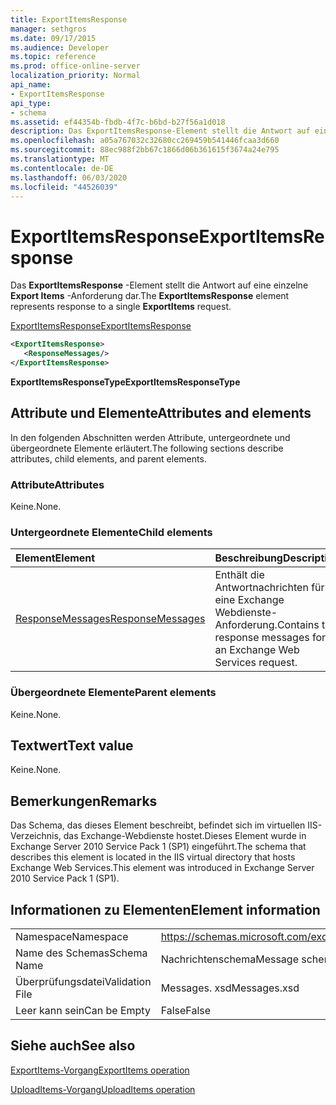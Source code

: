 ```yaml
---
title: ExportItemsResponse
manager: sethgros
ms.date: 09/17/2015
ms.audience: Developer
ms.topic: reference
ms.prod: office-online-server
localization_priority: Normal
api_name:
- ExportItemsResponse
api_type:
- schema
ms.assetid: ef44354b-fbdb-4f7c-b6bd-b27f56a1d018
description: Das ExportItemsResponse-Element stellt die Antwort auf eine einzelne Export Items-Anforderung dar.
ms.openlocfilehash: a05a767032c32680cc269459b541446fcaa3d660
ms.sourcegitcommit: 88ec988f2bb67c1866d06b361615f3674a24e795
ms.translationtype: MT
ms.contentlocale: de-DE
ms.lasthandoff: 06/03/2020
ms.locfileid: "44526039"
---
```

# <a name="exportitemsresponse"></a><span data-ttu-id="13305-103">ExportItemsResponse</span><span class="sxs-lookup"><span data-stu-id="13305-103">ExportItemsResponse</span></span>

<span data-ttu-id="13305-104">Das **ExportItemsResponse** -Element stellt die Antwort auf eine einzelne **Export Items** -Anforderung dar.</span><span class="sxs-lookup"><span data-stu-id="13305-104">The **ExportItemsResponse** element represents response to a single **ExportItems** request.</span></span> 
  
[<span data-ttu-id="13305-105">ExportItemsResponse</span><span class="sxs-lookup"><span data-stu-id="13305-105">ExportItemsResponse</span></span>](exportitemsresponse.md)
  
```XML
<ExportItemsResponse>
   <ResponseMessages/>
</ExportItemsResponse>
```

 <span data-ttu-id="13305-106">**ExportItemsResponseType**</span><span class="sxs-lookup"><span data-stu-id="13305-106">**ExportItemsResponseType**</span></span>
## <a name="attributes-and-elements"></a><span data-ttu-id="13305-107">Attribute und Elemente</span><span class="sxs-lookup"><span data-stu-id="13305-107">Attributes and elements</span></span>

<span data-ttu-id="13305-108">In den folgenden Abschnitten werden Attribute, untergeordnete und übergeordnete Elemente erläutert.</span><span class="sxs-lookup"><span data-stu-id="13305-108">The following sections describe attributes, child elements, and parent elements.</span></span>
  
### <a name="attributes"></a><span data-ttu-id="13305-109">Attribute</span><span class="sxs-lookup"><span data-stu-id="13305-109">Attributes</span></span>

<span data-ttu-id="13305-110">Keine.</span><span class="sxs-lookup"><span data-stu-id="13305-110">None.</span></span>
  
### <a name="child-elements"></a><span data-ttu-id="13305-111">Untergeordnete Elemente</span><span class="sxs-lookup"><span data-stu-id="13305-111">Child elements</span></span>

|<span data-ttu-id="13305-112">**Element**</span><span class="sxs-lookup"><span data-stu-id="13305-112">**Element**</span></span>|<span data-ttu-id="13305-113">**Beschreibung**</span><span class="sxs-lookup"><span data-stu-id="13305-113">**Description**</span></span>|
|:-----|:-----|
|[<span data-ttu-id="13305-114">ResponseMessages</span><span class="sxs-lookup"><span data-stu-id="13305-114">ResponseMessages</span></span>](responsemessages.md) <br/> |<span data-ttu-id="13305-115">Enthält die Antwortnachrichten für eine Exchange Webdienste-Anforderung.</span><span class="sxs-lookup"><span data-stu-id="13305-115">Contains the response messages for an Exchange Web Services request.</span></span>  <br/> |
   
### <a name="parent-elements"></a><span data-ttu-id="13305-116">Übergeordnete Elemente</span><span class="sxs-lookup"><span data-stu-id="13305-116">Parent elements</span></span>

<span data-ttu-id="13305-117">Keine.</span><span class="sxs-lookup"><span data-stu-id="13305-117">None.</span></span>
  
## <a name="text-value"></a><span data-ttu-id="13305-118">Textwert</span><span class="sxs-lookup"><span data-stu-id="13305-118">Text value</span></span>

<span data-ttu-id="13305-119">Keine.</span><span class="sxs-lookup"><span data-stu-id="13305-119">None.</span></span>
  
## <a name="remarks"></a><span data-ttu-id="13305-120">Bemerkungen</span><span class="sxs-lookup"><span data-stu-id="13305-120">Remarks</span></span>

<span data-ttu-id="13305-121">Das Schema, das dieses Element beschreibt, befindet sich im virtuellen IIS-Verzeichnis, das Exchange-Webdienste hostet.Dieses Element wurde in Exchange Server 2010 Service Pack 1 (SP1) eingeführt.</span><span class="sxs-lookup"><span data-stu-id="13305-121">The schema that describes this element is located in the IIS virtual directory that hosts Exchange Web Services.This element was introduced in Exchange Server 2010 Service Pack 1 (SP1).</span></span>
  
## <a name="element-information"></a><span data-ttu-id="13305-122">Informationen zu Elementen</span><span class="sxs-lookup"><span data-stu-id="13305-122">Element information</span></span>

|||
|:-----|:-----|
|<span data-ttu-id="13305-123">Namespace</span><span class="sxs-lookup"><span data-stu-id="13305-123">Namespace</span></span>  <br/> |https://schemas.microsoft.com/exchange/services/2006/messages  <br/> |
|<span data-ttu-id="13305-124">Name des Schemas</span><span class="sxs-lookup"><span data-stu-id="13305-124">Schema Name</span></span>  <br/> |<span data-ttu-id="13305-125">Nachrichtenschema</span><span class="sxs-lookup"><span data-stu-id="13305-125">Message schema</span></span>  <br/> |
|<span data-ttu-id="13305-126">Überprüfungsdatei</span><span class="sxs-lookup"><span data-stu-id="13305-126">Validation File</span></span>  <br/> |<span data-ttu-id="13305-127">Messages. xsd</span><span class="sxs-lookup"><span data-stu-id="13305-127">Messages.xsd</span></span>  <br/> |
|<span data-ttu-id="13305-128">Leer kann sein</span><span class="sxs-lookup"><span data-stu-id="13305-128">Can be Empty</span></span>  <br/> |<span data-ttu-id="13305-129">False</span><span class="sxs-lookup"><span data-stu-id="13305-129">False</span></span>  <br/> |
   
## <a name="see-also"></a><span data-ttu-id="13305-130">Siehe auch</span><span class="sxs-lookup"><span data-stu-id="13305-130">See also</span></span>



[<span data-ttu-id="13305-131">ExportItems-Vorgang</span><span class="sxs-lookup"><span data-stu-id="13305-131">ExportItems operation</span></span>](exportitems-operation.md)
  
[<span data-ttu-id="13305-132">UploadItems-Vorgang</span><span class="sxs-lookup"><span data-stu-id="13305-132">UploadItems operation</span></span>](uploaditems-operation.md)

